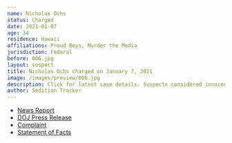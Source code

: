 ```yaml
---
name: Nicholas Ochs
status: Charged
date: 2021-01-07
age: 34
residence: Hawaii
affiliations: Proud Boys, Murder the Media
jurisdiction: Federal
before: 006.jpg
layout: suspect
title: Nicholas Ochs charged on January 7, 2021
image: /images/preview/006.jpg
description: Click for latest case details. Suspects considered innocent until proven guilty.
author: Sedition Tracker
---
```


- [News Report](https://nypost.com/2021/01/09/proud-boys-leader-nicholas-ochs-arrested-for-seen-smoking-inside-capitol-during-riots-arrested/)
- [DOJ Press Release](https://www.justice.gov/usao-hi/pr/nicholas-r-ochs-arrested-unlawful-entry-united-states-capitol-building)
- [Complaint](https://extremism.gwu.edu/sites/g/files/zaxdzs2191/f/Nicholas%20Ochs%20Criminal%20Complaint.pdf)
- [Statement of Facts](https://extremism.gwu.edu/sites/g/files/zaxdzs2191/f/Ochs%20Affidavit%20in%20Support%20of%20Criminal%20Complaint.pdf)
